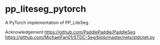 # pp_liteseg_pytorch
A PyTorch implementation of PP_LiteSeg.

Acknowledgement
https://github.com/PaddlePaddle/PaddleSeg
https://github.com/MichaelFan01/STDC-Seg/blob/master/nets/stdcnet.py
